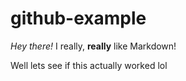 # github-example

*Hey there!* I really, **really** like Markdown!

Well lets see if this actually worked lol